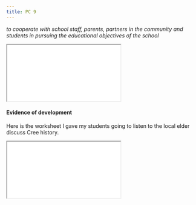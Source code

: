 ```yaml
---
title: PC 9
---
```

*to cooperate with school staff, parents, partners in the community and
students in pursuing the educational objectives of the school*

<iframe class="lp" src="/pdf/page-9.pdf"></iframe>

#### Evidence of development

Here is the worksheet I gave my students going to listen to the local elder discuss Cree history.

<iframe class="lp" src="/pdf/speaker-ws.pdf"></iframe>
